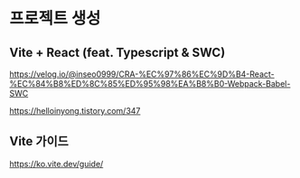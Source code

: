 # 프로젝트 생성

## Vite + React (feat. Typescript & SWC)
https://velog.io/@inseo0999/CRA-%EC%97%86%EC%9D%B4-React-%EC%84%B8%ED%8C%85%ED%95%98%EA%B8%B0-Webpack-Babel-SWC

https://helloinyong.tistory.com/347

## Vite 가이드
https://ko.vite.dev/guide/
